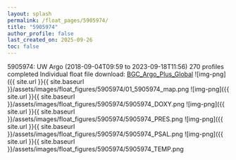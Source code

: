 ```yaml
---
layout: splash
permalink: /float_pages/5905974/
title: "5905974"
author_profile: false
last_created_on: 2025-09-26
toc: false
---
```

 
5905974: UW Argo (2018-09-04T09:59 to 2023-09-18T11:56)
270 profiles completed
Individual float file download: [BGC_Argo_Plus_Global](https://ftp.soest.hawaii.edu/bgc_argo_plus/Individual_Floats/outliers_removed/5905974_Sprof_processed.nc)
![img-png]({{ site.url }}{{ site.baseurl }}/assets/images/float_figures/5905974/01_5905974_map.png
![img-png]({{ site.url }}{{ site.baseurl }}/assets/images/float_figures/5905974/5905974_DOXY.png
![img-png]({{ site.url }}{{ site.baseurl }}/assets/images/float_figures/5905974/5905974_PRES.png
![img-png]({{ site.url }}{{ site.baseurl }}/assets/images/float_figures/5905974/5905974_PSAL.png
![img-png]({{ site.url }}{{ site.baseurl }}/assets/images/float_figures/5905974/5905974_TEMP.png
